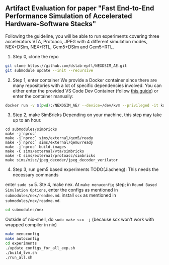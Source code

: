 ## Artifact Evaluation for paper "Fast End-to-End Performance Simulation of Accelerated Hardware-Software Stacks"

Following the guideline, you will be able to run experiments covering three accelerators VTA, Protoacc, JPEG with 4 different simulation modes, NEX+DSim, NEX+RTL, Gem5+DSim and Gem5+RTL.


1. Step 0, clone the repo
```bash
git clone https://github.com/dslab-epfl/NEXDSIM_AE.git
git submodule update --init --recursive
```

2. Step 1, enter container
We provide a Docker container since there are many repositories with a lot of specific dependencies involved. You can either enter the provided VS Code Dev Container (follow [this guide](https://code.visualstudio.com/docs/devcontainers/containers)) or enter the container manually:  
```bash
docker run -v $(pwd):/NEXDSIM_AE/ --device=/dev/kvm --privileged -it kaufijonas/nexdsim:sosp25_ae /bin/bash -c "sudo chmod 666 /dev/kvm && /bin/bash"
```

3. Step 2, make SimBricks
Depending on your machine, this step may take up to an hour.
```
cd submodules/simbricks
make -j`nproc`
make -j`nproc` sims/external/gem5/ready
make -j`nproc` sims/external/qemu/ready
make -j`nproc` build-images
make -C sims/external/vta/simbricks
make -C sims/external/protoacc/simbricks
make sims/misc/jpeg_decoder/jpeg_decoder_verilator
```

4. Step 3, run gem5 based experiments
TODO(Jiacheng): This needs the necessary commands

enter `sudo su`
5. Ste 4, make nex. At `make menuconfig` step;
in `Round Based Simulation Options`, enter the configs as mentioned in `submodules/nex/readme.md`. 
install `scx` as mentioned in `submodules/nex/readme.md`.

```bash
cd submodules/nex
```

Outside of nix-shell, do `sudo make scx -j` (because scx won't work with wrapped compiler in nix)

```bash
make menuconfig
make autoconfig
cd experiments
./update_configs_for_all_exp.sh
./build_tvm.sh
./run_all.sh
```


